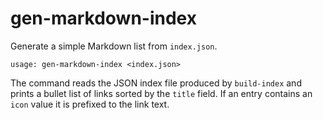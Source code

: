 # gen-markdown-index

Generate a simple Markdown list from `index.json`.

```
usage: gen-markdown-index <index.json>
```

The command reads the JSON index file produced by `build-index` and prints
a bullet list of links sorted by the `title` field. If an entry contains
an `icon` value it is prefixed to the link text.
